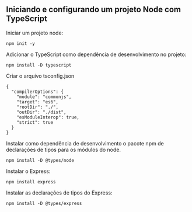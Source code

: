 ## Iniciando e configurando um projeto Node com TypeScript

Iniciar um projeto node:
```
npm init -y
```

Adicionar o TypeScript como dependência de desenvolvimento no projeto:
```
npm install -D typescript
```

Criar o arquivo tsconfig.json
```
{
  "compilerOptions": {
    "module": "commonjs",
    "target": "es6",
    "rootDir": "./",
    "outDir": "./dist",
    "esModuleInterop": true,
    "strict": true
  }
}
```

Instalar como dependência de desenvolvimento o pacote npm de
declarações de tipos para os módulos do node.
```
npm install -D @types/node
```

Instalar o Express:
```
npm install express
```

Instalar as declarações de tipos do Express:
```
npm install -D @types/express
```